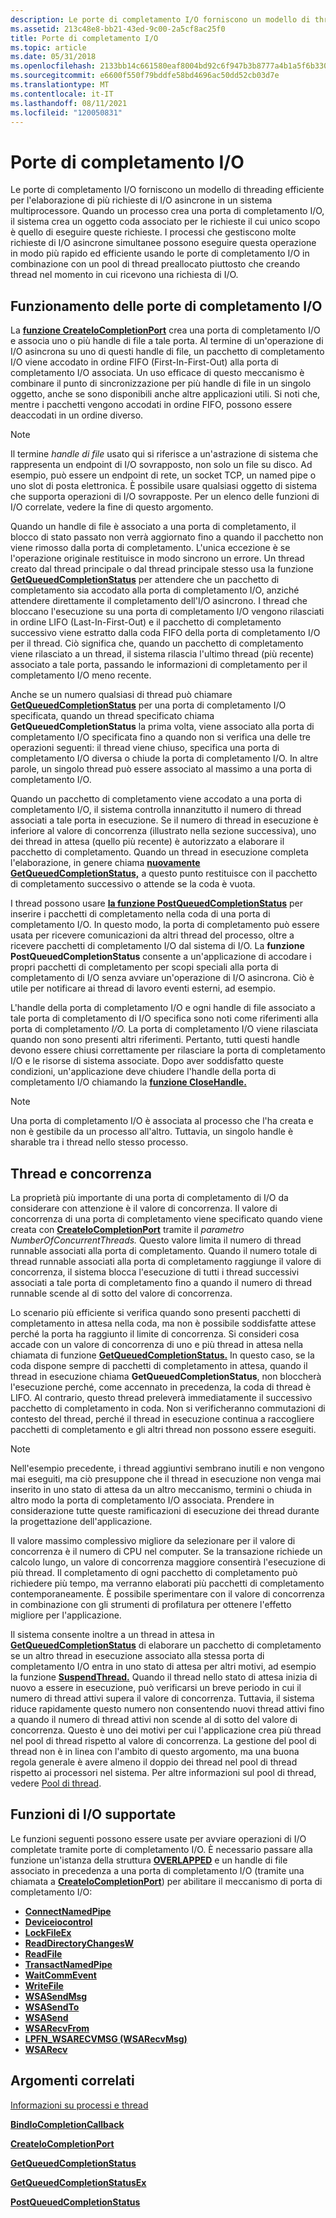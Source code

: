 ```yaml
---
description: Le porte di completamento I/O forniscono un modello di threading efficiente per l'elaborazione di più richieste di I/O asincrone in un sistema multiprocessore.
ms.assetid: 213c48e8-bb21-43ed-9c00-2a5cf8ac25f0
title: Porte di completamento I/O
ms.topic: article
ms.date: 05/31/2018
ms.openlocfilehash: 2133bb14c661580eaf8004bd92c6f947b3b8777a4b1a5f6b330fe631b2be6c81
ms.sourcegitcommit: e6600f550f79bddfe58bd4696ac50dd52cb03d7e
ms.translationtype: MT
ms.contentlocale: it-IT
ms.lasthandoff: 08/11/2021
ms.locfileid: "120050831"
---
```

# <a name="io-completion-ports"></a>Porte di completamento I/O

Le porte di completamento I/O forniscono un modello di threading efficiente per l'elaborazione di più richieste di I/O asincrone in un sistema multiprocessore. Quando un processo crea una porta di completamento I/O, il sistema crea un oggetto coda associato per le richieste il cui unico scopo è quello di eseguire queste richieste. I processi che gestiscono molte richieste di I/O asincrone simultanee possono eseguire questa operazione in modo più rapido ed efficiente usando le porte di completamento I/O in combinazione con un pool di thread preallocato piuttosto che creando thread nel momento in cui ricevono una richiesta di I/O.

## <a name="how-io-completion-ports-work"></a>Funzionamento delle porte di completamento I/O

La [**funzione CreateIoCompletionPort**](createiocompletionport.md) crea una porta di completamento I/O e associa uno o più handle di file a tale porta. Al termine di un'operazione di I/O asincrona su uno di questi handle di file, un pacchetto di completamento I/O viene accodato in ordine FIFO (First-In-First-Out) alla porta di completamento I/O associata. Un uso efficace di questo meccanismo è combinare il punto di sincronizzazione per più handle di file in un singolo oggetto, anche se sono disponibili anche altre applicazioni utili. Si noti che, mentre i pacchetti vengono accodati in ordine FIFO, possono essere deaccodati in un ordine diverso.

> [!Note]
>
> Il termine *handle di file* usato qui si riferisce a un'astrazione di sistema che rappresenta un endpoint di I/O sovrapposto, non solo un file su disco. Ad esempio, può essere un endpoint di rete, un socket TCP, un named pipe o uno slot di posta elettronica. È possibile usare qualsiasi oggetto di sistema che supporta operazioni di I/O sovrapposte. Per un elenco delle funzioni di I/O correlate, vedere la fine di questo argomento.

 

Quando un handle di file è associato a una porta di completamento, il blocco di stato passato non verrà aggiornato fino a quando il pacchetto non viene rimosso dalla porta di completamento. L'unica eccezione è se l'operazione originale restituisce in modo sincrono un errore. Un thread creato dal thread principale o dal thread principale stesso usa la funzione [**GetQueuedCompletionStatus**](/windows/win32/api/ioapiset/nf-ioapiset-getqueuedcompletionstatus) per attendere che un pacchetto di completamento sia accodato alla porta di completamento I/O, anziché attendere direttamente il completamento dell'I/O asincrono. I thread che bloccano l'esecuzione su una porta di completamento I/O vengono rilasciati in ordine LIFO (Last-In-First-Out) e il pacchetto di completamento successivo viene estratto dalla coda FIFO della porta di completamento I/O per il thread. Ciò significa che, quando un pacchetto di completamento viene rilasciato a un thread, il sistema rilascia l'ultimo thread (più recente) associato a tale porta, passando le informazioni di completamento per il completamento I/O meno recente.

Anche se un numero qualsiasi di thread può chiamare [**GetQueuedCompletionStatus**](/windows/win32/api/ioapiset/nf-ioapiset-getqueuedcompletionstatus) per una porta di completamento I/O specificata, quando un thread specificato chiama **GetQueuedCompletionStatus** la prima volta, viene associato alla porta di completamento I/O specificata fino a quando non si verifica una delle tre operazioni seguenti: il thread viene chiuso, specifica una porta di completamento I/O diversa o chiude la porta di completamento I/O. In altre parole, un singolo thread può essere associato al massimo a una porta di completamento I/O.

Quando un pacchetto di completamento viene accodato a una porta di completamento I/O, il sistema controlla innanzitutto il numero di thread associati a tale porta in esecuzione. Se il numero di thread in esecuzione è inferiore al valore di concorrenza (illustrato nella sezione successiva), uno dei thread in attesa (quello più recente) è autorizzato a elaborare il pacchetto di completamento. Quando un thread in esecuzione completa l'elaborazione, in genere chiama [**nuovamente GetQueuedCompletionStatus,**](/windows/win32/api/ioapiset/nf-ioapiset-getqueuedcompletionstatus) a questo punto restituisce con il pacchetto di completamento successivo o attende se la coda è vuota.

I thread possono usare [**la funzione PostQueuedCompletionStatus**](postqueuedcompletionstatus.md) per inserire i pacchetti di completamento nella coda di una porta di completamento I/O. In questo modo, la porta di completamento può essere usata per ricevere comunicazioni da altri thread del processo, oltre a ricevere pacchetti di completamento I/O dal sistema di I/O. La **funzione PostQueuedCompletionStatus** consente a un'applicazione di accodare i propri pacchetti di completamento per scopi speciali alla porta di completamento di I/O senza avviare un'operazione di I/O asincrona. Ciò è utile per notificare ai thread di lavoro eventi esterni, ad esempio.

L'handle della porta di completamento I/O e ogni handle di file associato a tale porta di completamento di I/O specifica sono noti come riferimenti alla porta di completamento *I/O.* La porta di completamento I/O viene rilasciata quando non sono presenti altri riferimenti. Pertanto, tutti questi handle devono essere chiusi correttamente per rilasciare la porta di completamento I/O e le risorse di sistema associate. Dopo aver soddisfatto queste condizioni, un'applicazione deve chiudere l'handle della porta di completamento I/O chiamando la [**funzione CloseHandle.**](/windows/desktop/api/handleapi/nf-handleapi-closehandle)

> [!Note]
>
> Una porta di completamento I/O è associata al processo che l'ha creata e non è gestibile da un processo all'altro. Tuttavia, un singolo handle è sharable tra i thread nello stesso processo.

 

## <a name="threads-and-concurrency"></a>Thread e concorrenza

La proprietà più importante di una porta di completamento di I/O da considerare con attenzione è il valore di concorrenza. Il valore di concorrenza di una porta di completamento viene specificato quando viene creata con [**CreateIoCompletionPort**](createiocompletionport.md) tramite il *parametro NumberOfConcurrentThreads.* Questo valore limita il numero di thread runnable associati alla porta di completamento. Quando il numero totale di thread runnable associati alla porta di completamento raggiunge il valore di concorrenza, il sistema blocca l'esecuzione di tutti i thread successivi associati a tale porta di completamento fino a quando il numero di thread runnable scende al di sotto del valore di concorrenza.

Lo scenario più efficiente si verifica quando sono presenti pacchetti di completamento in attesa nella coda, ma non è possibile soddisfatte attese perché la porta ha raggiunto il limite di concorrenza. Si consideri cosa accade con un valore di concorrenza di uno e più thread in attesa nella chiamata di funzione [**GetQueuedCompletionStatus.**](/windows/win32/api/ioapiset/nf-ioapiset-getqueuedcompletionstatus) In questo caso, se la coda dispone sempre di pacchetti di completamento in attesa, quando il thread in esecuzione chiama **GetQueuedCompletionStatus**, non bloccherà l'esecuzione perché, come accennato in precedenza, la coda di thread è LIFO. Al contrario, questo thread preleverà immediatamente il successivo pacchetto di completamento in coda. Non si verificheranno commutazioni di contesto del thread, perché il thread in esecuzione continua a raccogliere pacchetti di completamento e gli altri thread non possono essere eseguiti.

> [!Note]
>
> Nell'esempio precedente, i thread aggiuntivi sembrano inutili e non vengono mai eseguiti, ma ciò presuppone che il thread in esecuzione non venga mai inserito in uno stato di attesa da un altro meccanismo, termini o chiuda in altro modo la porta di completamento I/O associata. Prendere in considerazione tutte queste ramificazioni di esecuzione dei thread durante la progettazione dell'applicazione.

 

Il valore massimo complessivo migliore da selezionare per il valore di concorrenza è il numero di CPU nel computer. Se la transazione richiede un calcolo lungo, un valore di concorrenza maggiore consentirà l'esecuzione di più thread. Il completamento di ogni pacchetto di completamento può richiedere più tempo, ma verranno elaborati più pacchetti di completamento contemporaneamente. È possibile sperimentare con il valore di concorrenza in combinazione con gli strumenti di profilatura per ottenere l'effetto migliore per l'applicazione.

Il sistema consente inoltre a un thread in attesa in [**GetQueuedCompletionStatus**](/windows/win32/api/ioapiset/nf-ioapiset-getqueuedcompletionstatus) di elaborare un pacchetto di completamento se un altro thread in esecuzione associato alla stessa porta di completamento I/O entra in uno stato di attesa per altri motivi, ad esempio la funzione [**SuspendThread.**](/windows/desktop/api/processthreadsapi/nf-processthreadsapi-suspendthread) Quando il thread nello stato di attesa inizia di nuovo a essere in esecuzione, può verificarsi un breve periodo in cui il numero di thread attivi supera il valore di concorrenza. Tuttavia, il sistema riduce rapidamente questo numero non consentendo nuovi thread attivi fino a quando il numero di thread attivi non scende al di sotto del valore di concorrenza. Questo è uno dei motivi per cui l'applicazione crea più thread nel pool di thread rispetto al valore di concorrenza. La gestione del pool di thread non è in linea con l'ambito di questo argomento, ma una buona regola generale è avere almeno il doppio dei thread nel pool di thread rispetto ai processori nel sistema. Per altre informazioni sul pool di thread, vedere [Pool di thread](/windows/desktop/ProcThread/thread-pools).

## <a name="supported-io-functions"></a>Funzioni di I/O supportate

Le funzioni seguenti possono essere usate per avviare operazioni di I/O completate tramite porte di completamento I/O. È necessario passare alla funzione un'istanza della struttura [**OVERLAPPED**](/windows/desktop/api/minwinbase/ns-minwinbase-overlapped) e un handle di file associato in precedenza a una porta di completamento I/O (tramite una chiamata a [**CreateIoCompletionPort**](createiocompletionport.md)) per abilitare il meccanismo di porta di completamento I/O:

-   [**ConnectNamedPipe**](/windows/desktop/api/namedpipeapi/nf-namedpipeapi-connectnamedpipe)
-   [**Deviceiocontrol**](/windows/desktop/api/ioapiset/nf-ioapiset-deviceiocontrol)
-   [**LockFileEx**](/windows/desktop/api/FileAPI/nf-fileapi-lockfileex)
-   [**ReadDirectoryChangesW**](/windows/desktop/api/WinBase/nf-winbase-readdirectorychangesw)
-   [**ReadFile**](/windows/desktop/api/FileAPI/nf-fileapi-readfile)
-   [**TransactNamedPipe**](/windows/desktop/api/namedpipeapi/nf-namedpipeapi-transactnamedpipe)
-   [**WaitCommEvent**](/windows/desktop/api/winbase/nf-winbase-waitcommevent)
-   [**WriteFile**](/windows/desktop/api/FileAPI/nf-fileapi-writefile)
-   [**WSASendMsg**](/windows/desktop/api/winsock2/nf-winsock2-wsasendmsg)
-   [**WSASendTo**](/windows/desktop/api/winsock2/nf-winsock2-wsasendto)
-   [**WSASend**](/windows/desktop/api/winsock2/nf-winsock2-wsasend)
-   [**WSARecvFrom**](/windows/desktop/api/winsock2/nf-winsock2-wsarecvfrom)
-   [**LPFN_WSARECVMSG (WSARecvMsg)**](/windows/win32/api/mswsock/nc-mswsock-lpfn_wsarecvmsg)
-   [**WSARecv**](/windows/desktop/api/winsock2/nf-winsock2-wsarecv)

## <a name="related-topics"></a>Argomenti correlati

<dl> <dt>


</dt> <dt>

[Informazioni su processi e thread](/windows/desktop/ProcThread/about-processes-and-threads)
</dt> <dt>

[**BindIoCompletionCallback**](/windows/desktop/api/winbase/nf-winbase-bindiocompletioncallback)
</dt> <dt>

[**CreateIoCompletionPort**](createiocompletionport.md)
</dt> <dt>

[**GetQueuedCompletionStatus**](/windows/win32/api/ioapiset/nf-ioapiset-getqueuedcompletionstatus)
</dt> <dt>

[**GetQueuedCompletionStatusEx**](getqueuedcompletionstatusex-func.md)
</dt> <dt>

[**PostQueuedCompletionStatus**](postqueuedcompletionstatus.md)
</dt> </dl>

 

 
